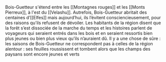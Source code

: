 Bois-Guetteur s'étend entre les [[Montagnes rouges]] et les [[Monts Pierreux]], à l'est du [[Velashu]].
Autrefois, Bois-Guetteur abritait des centaines d’[[Elfes]] mais aujourd’hui, ils l’évitent consciencieusement, pour des raisons qu’ils refusent de dévoiler. Les habitants de la région disent que la forêt s’est dissociée de la marche du temps et les histoires parlent de voyageurs qui seraient entrés dans les bois et en seraient ressortis bien plus jeunes ou bien plus vieux qu’ils n’auraient dû. Il y a une chose de sûre : les saisons de Bois-Guetteur ne correspondent pas à celles de la région alentour : ses feuilles roussissent et tombent alors que les champs des paysans sont encore jeunes et verts